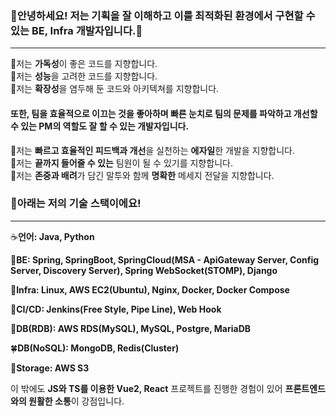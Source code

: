 ### 🎈안녕하세요! 저는 기획을 잘 이해하고 이를 최적화된 환경에서 구현할 수 있는 BE, Infra 개발자입니다.🎈
---
🔎저는 **가독성**이 좋은 코드를 지향합니다.
<br>
🔎저는 **성능**을 고려한 코드를 지향합니다.
<br>
🔎저는 **확장성**을 염두해 둔 코드와 아키텍쳐를 지향합니다.

#### 또한, 팀을 효율적으로 이끄는 것을 좋아하며 빠른 눈치로 팀의 문제를 파악하고 개선할 수 있는 PM의 역할도 잘 할 수 있는 개발자입니다.

🔎저는 **빠르고 효율적인 피드백과 개선**을 실천하는 **에자일**한 개발을 지향합니다.
<br>
🔎저는 **끝까지 들어줄 수 있는** 팀원이 될 수 있기를 지향합니다.
<br>
🔎저는 **존중과 배려**가 담긴 말투와 함께 **명확한** 메세지 전달을 지향합니다.

### 🎨아래는 저의 기술 스택이에요!
---
☕**언어: Java, Python**

🍃**BE: Spring, SpringBoot, SpringCloud(MSA - ApiGateway Server, Config Server, Discovery Server), Spring WebSocket(STOMP), Django**

🐳**Infra: Linux, AWS EC2(Ubuntu), Nginx, Docker, Docker Compose**

👔**CI/CD: Jenkins(Free Style, Pipe Line), Web Hook**

🦈**DB(RDB): AWS RDS(MySQL), MySQL, Postgre, MariaDB**

🍀**DB(NoSQL): MongoDB, Redis(Cluster)**

🛒**Storage: AWS S3**

이 밖에도 **JS와 TS를 이용한 Vue2, React** 프로젝트를 진행한 경험이 있어 **프론트엔드와의 원활한 소통**이 강점입니다.

